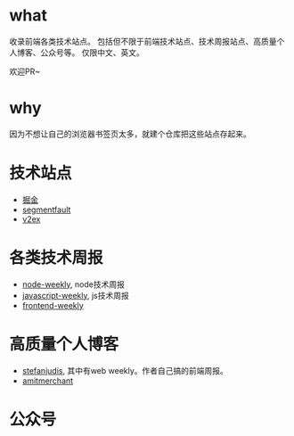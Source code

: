 # what

收录前端各类技术站点。
包括但不限于前端技术站点、技术周报站点、高质量个人博客、公众号等。
仅限中文、英文。

欢迎PR~

# why

因为不想让自己的浏览器书签页太多，就建个仓库把这些站点存起来。

# 技术站点

- [掘金](https://juejin.cn/)
- [segmentfault](https://segmentfault.com/)
- [v2ex](https://www.v2ex.com/)

# 各类技术周报

- [node-weekly](https://nodetweekly.com/), node技术周报
- [javascript-weekly](https://javascriptweekly.com/), js技术周报
- [frontend-weekly](https://frontender-ua.medium.com/)

# 高质量个人博客

- [stefanjudis](https://www.stefanjudis.com/), 其中有web weekly。作者自己搞的前端周报。
- [amitmerchant](https://www.amitmerchant.com/posts/javascript/)

# 公众号


